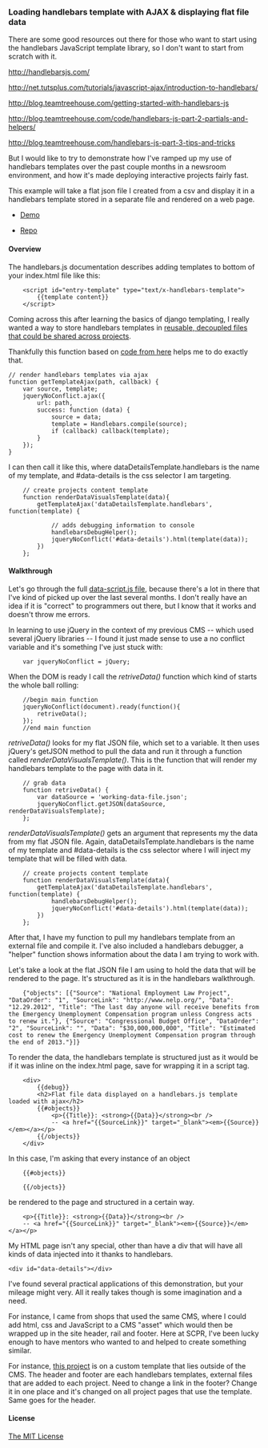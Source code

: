 ### Loading handlebars template with AJAX & displaying flat file data

There are some good resources out there for those who want to start using the handlebars JavaScript template library, so I don't want to start from scratch with it.


http://handlebarsjs.com/

http://net.tutsplus.com/tutorials/javascript-ajax/introduction-to-handlebars/

http://blog.teamtreehouse.com/getting-started-with-handlebars-js

http://blog.teamtreehouse.com/code/handlebars-js-part-2-partials-and-helpers/

http://blog.teamtreehouse.com/handlebars-js-part-3-tips-and-tricks


But I would like to try to demonstrate how I've ramped up my use of handlebars templates over the past couple months in a newsroom environment, and how it's made deploying interactive projects fairly fast.

This example will take a flat json file I created from a csv and display it in a handlebars template stored in a separate file and rendered on a web page.

- [Demo](http://projects.chrislkeller.com/snippets/ajax-handlebars/)

- [Repo](https://gist.github.com/3230081)

#### Overview

The handlebars.js documentation describes adding templates to bottom of your index.html file like this:

        <script id="entry-template" type="text/x-handlebars-template">
	        {{template content}}
        </script>

Coming across this after learning the basics of django templating, I really wanted a way to store handlebars templates in [reusable, decoupled files that could be shared across projects](https://github.com/wycats/handlebars.js/issues/82).  

Thankfully this function based on [code from here](http://berzniz.com/post/24743062344/handling-handlebars-js-like-a-pro) helps me to do exactly that. 

	// render handlebars templates via ajax
	function getTemplateAjax(path, callback) {
	    var source, template;
	    jqueryNoConflict.ajax({
	        url: path,
	        success: function (data) {
	            source = data;
	            template = Handlebars.compile(source);
	            if (callback) callback(template);
	        }
	    });
	}

I can then call it like this, where dataDetailsTemplate.handlebars is the name of my template, and #data-details is the css selector I am targeting.

		// create projects content template
		function renderDataVisualsTemplate(data){
		    getTemplateAjax('dataDetailsTemplate.handlebars', function(template) {
		
		        // adds debugging information to console
		        handlebarsDebugHelper();
		        jqueryNoConflict('#data-details').html(template(data));
		    })
		};

#### Walkthrough

Let's go through the full [data-script.js file](https://gist.github.com/raw/3230081/31abdbfb3f4746f8fb761d196dcfa81cdd38184d/data-script.js), because there's a lot in there that I've kind of picked up over the last several months. I don't really have an idea if it is "correct" to programmers out there, but I know that it works and doesn't throw me errors. 

In learning to use jQuery in the context of my previous CMS -- which used several jQuery libraries -- I found it just made sense to use a no conflict variable and it's something I've just stuck with:

		var jqueryNoConflict = jQuery;

When the DOM is ready I call the *retriveData()* function which kind of starts the whole ball rolling: 

		//begin main function
		jqueryNoConflict(document).ready(function(){
		    retriveData();
		});
		//end main function

*retriveData()* looks for my flat JSON file, which set to a variable. It then uses jQuery's getJSON method to pull the data and run it through a function called *renderDataVisualsTemplate()*. This is the function that will render my handlebars template to the page with data in it. 

		// grab data
		function retriveData() {
		    var dataSource = 'working-data-file.json';
		    jqueryNoConflict.getJSON(dataSource, renderDataVisualsTemplate);
		};

*renderDataVisualsTemplate()* gets an argument that represents my the data from my flat JSON file. Again, dataDetailsTemplate.handlebars is the name of my template and #data-details is the css selector where I will inject my template that will be filled with data.

		// create projects content template
		function renderDataVisualsTemplate(data){
		    getTemplateAjax('dataDetailsTemplate.handlebars', function(template) {
		        handlebarsDebugHelper();
		        jqueryNoConflict('#data-details').html(template(data));
		    })
		};

After that, I have my function to pull my handlebars template from an external file and compile it. I've also included a handlebars debugger, a "helper" function shows information about the data I am trying to work with.   

Let's take a look at the flat JSON file I am using to hold the data that will be rendered to the page. It's structured as it is in the handlebars walkthrough.

		{"objects": [{"Source": "National Employment Law Project", "DataOrder": "1", "SourceLink": "http://www.nelp.org/", "Data": "12.29.2012", "Title": "The last day anyone will receive benefits from the Emergency Unemployment Compensation program unless Congress acts to renew it."}, {"Source": "Congressional Budget Office", "DataOrder": "2", "SourceLink": "", "Data": "$30,000,000,000", "Title": "Estimated cost to renew the Emergency Unemployment Compensation program through the end of 2013."}]} 

To render the data, the handlebars template is structured just as it would be if it was inline on the index.html page, save for wrapping it in a script tag.

		<div>		 
		    {{debug}}
		    <h2>Flat file data displayed on a handlebars.js template loaded with ajax</h2>
		    {{#objects}}
		        <p>{{Title}}: <strong>{{Data}}</strong><br />
		        -- <a href="{{SourceLink}}" target="_blank"><em>{{Source}}</em></a></p>
		    {{/objects}}
		</div>

In this case, I'm asking that every instance of an object

		{{#objects}}

		{{/objects}}

be rendered to the page and structured in a certain way.

        <p>{{Title}}: <strong>{{Data}}</strong><br />
        -- <a href="{{SourceLink}}" target="_blank"><em>{{Source}}</em></a></p>

My HTML page isn't any special, other than have a div that will have all kinds of data injected into it thanks to handlebars.
	
	<div id="data-details"></div>

I've found several practical applications of this demonstration, but your mileage might very. All it really takes though is some imagination and a need.

For instance, I came from shops that used the same CMS, where I could add html, css and JavaScript to a CMS "asset" which would then be wrapped up in the site header, rail and footer. Here at SCPR, I've been lucky enough to have mentors who wanted to and helped to create something similar.

For instance, [this project](http://projects.scpr.org/static/maps/pedestrian-safety/) is on a custom template that lies outside of the CMS. The header and footer are each handlebars templates, external files that are added to each project. Need to change a link in the footer? Change it in one place and it's changed on all project pages that use the template. Same goes for the header.

#### License

[The MIT License](http://opensource.org/licenses/MIT)